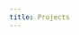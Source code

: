 ```yaml
---
title: Projects
---
```


<div class="loader"></div>
<div style="display:none;" class="content animate-bottom">
My projects are hosted on [GitHub](https://github.com/sidmishraw/).

I like to dabble in the following languages:

<div id="languagesIDabbleIn">
</div>

Following is a condensed list of all my projects. Feel free to browse them on [GitHub](https://github.com/sidmishraw/).

<div id="projectsList">
</div>

You can get in touch with me through [email](mailto://sidmishraw@gmail.com).
</div>

<!-- Scripts for React.js components -->
<script src="/js/github-like.bundle.js"></script>
<script src="/js/materialize.min.js"></script>
<script src="/js/gitlangcards.bundle.js"></script>
<script src="/js/projects.js"></script>
<!-- Scripts for React.js components -->